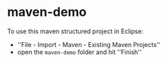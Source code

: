 # maven-demo

To use this maven structured project in Eclipse:

* ''File - Import - Maven - Existing Maven Projects''
* open the `maven-demo` folder and hit ''Finish''

